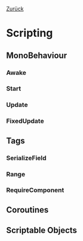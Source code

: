 [Zurück](https://github.com/AtmoGD/UnityTut)

# Scripting

## MonoBehaviour

### Awake

### Start

### Update

### FixedUpdate

## Tags

### SerializeField

### Range

### RequireComponent

## Coroutines

## Scriptable Objects